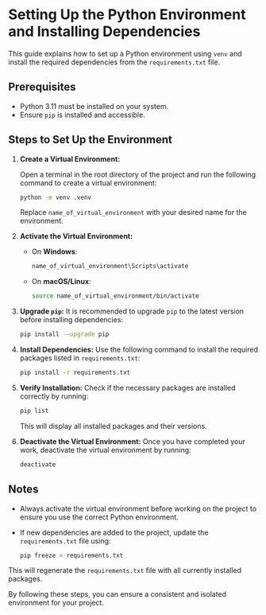 # Setting Up the Python Environment and Installing Dependencies

This guide explains how to set up a Python environment using `venv` and install the required dependencies from the `requirements.txt` file.

## Prerequisites

- Python 3.11 must be installed on your system.
- Ensure `pip` is installed and accessible.

## Steps to Set Up the Environment

1. **Create a Virtual Environment:**

   Open a terminal in the root directory of the project and run the following command to create a virtual environment:

   ```bash
   python -m venv .venv
   ```

   Replace `name_of_virtual_environment` with your desired name for the environment.

2. **Activate the Virtual Environment:**
   - On **Windows**:

     ```bash
     name_of_virtual_environment\Scripts\activate
     ```

   - On **macOS/Linux**:

     ```bash
     source name_of_virtual_environment/bin/activate
     ```

3. **Upgrade `pip`:**
   It is recommended to upgrade `pip` to the latest version before installing dependencies:

   ```bash
   pip install --upgrade pip
   ```

4. **Install Dependencies:**
   Use the following command to install the required packages listed in `requirements.txt`:

   ```bash
   pip install -r requirements.txt
   ```

5. **Verify Installation:**
   Check if the necessary packages are installed correctly by running:

   ```bash
   pip list
   ```

   This will display all installed packages and their versions.

6. **Deactivate the Virtual Environment:**
   Once you have completed your work, deactivate the virtual environment by running:

   ```bash
   deactivate
   ```

## Notes

- Always activate the virtual environment before working on the project to ensure you use the correct Python environment.
- If new dependencies are added to the project, update the `requirements.txt` file using:

  ```bash
  pip freeze > requirements.txt
  ```

This will regenerate the `requirements.txt` file with all currently installed packages.

By following these steps, you can ensure a consistent and isolated environment for your project.
